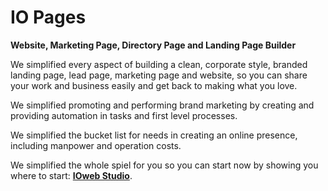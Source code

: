 # IO Pages
**Website, Marketing Page, Directory Page and Landing Page Builder**


We simplified every aspect of building a clean, corporate style, branded landing page, lead page, marketing page and website, so you can share your work and business easily and get back to making what you love. 

 

We simplified promoting and performing brand marketing by creating and providing automation in tasks and first level processes.

 

We simplified the bucket list for needs in creating an online presence, including manpower and operation costs.

 

We simplified the whole spiel for you so you can start now by showing you where to start: **[IOweb Studio](http://ioweb.site/pages)**. 

 